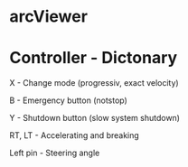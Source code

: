 # arcViewer

# Controller - Dictonary
X - Change mode (progressiv, exact velocity)

B - Emergency button (notstop)

Y - Shutdown button (slow system shutdown)

RT, LT - Accelerating and breaking

Left pin - Steering angle